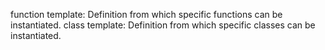 function template: Definition from which specific functions can be instantiated.
class template: Definition from which specific classes can be instantiated.